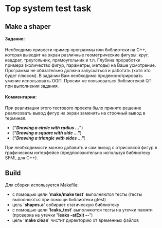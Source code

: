 # Top system test task

## Make a shaper

#### Задание:  

Необходимо привести пример программы или библиотеки на C++, которая выводит на экран различные геометрические фигуры: круг, квадрат, треугольник, прямоугольник и т.п. Глубина проработки примера (количество фигур, параметры, методы) на Ваше усмотрение. Программа не обязательно должна запускаться и работать (хотя это будет плюсом). В задании Вам необходимо продемонстрировать умение использовать ООП. Просим не пользоваться библиотекой QT при выполнении задания.


#### Комментарии:  

При реализации этого тестового проекта было принято решение реализовать вывод фигур на экран заменить на строчный вывод в терминал.  

- (___"Drawing a circle with radius ..."___)
- (___"Drawing a square with side ..."___)
- (___"Drawing a triangle with sides ..."___)

При необходимости можно добавить и сам вывод с отрисовкой фигур в графическом интерфейсе (предположительно используя библиотеку  SFML для С++).

## Build 

Для сборки используется Makefile:  
- с помощью цели '__make/make test__' выполняются тесты (тесты выполняются при помощи библиотеки gtest)
- цель '__shapes.a__' собирает статическую библиотеку
- с помощью цели '__leaks_test__' выполняются тесты на утечки памяти (проверка на утечки "__leaks -atExit --__")
- цель '__make clean__' чистит директорию от временных файлов